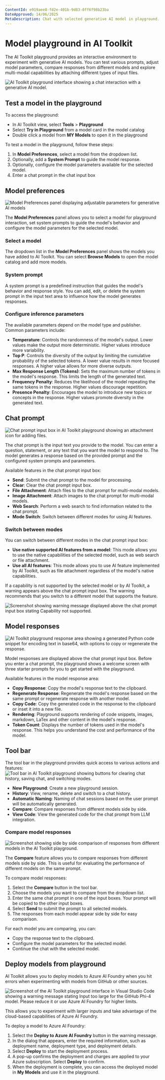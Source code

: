 ```yaml
---
ContentId: e919aee8-fd2e-401b-9d83-0ff6f98b23ba
DateApproved: 14/06/2025
MetaDescription: Chat with selected generative AI model in playground. Change system prompt and parameters. Add attachment for Multi-Modal models. Keep chat history.
---
```

# Model playground in AI Toolkit
The AI Toolkit playground provides an interactive environment to experiment with generative AI models. You can test various prompts, adjust model parameters, compare responses from different models and explore multi-modal capabilities by attaching different types of input files.

![AI Toolkit playground interface showing a chat interaction with a generative AI model.](./images/playground/playground.png)

## Test a model in the playground

To access the playground:

- In AI Toolkit view, select **Tools** > **Playground**
- Select **Try in Playground** from a model card in the model catalog
- Double click a model from **MY Models** to open it in the playground

To test a model in the playground, follow these steps:

1. In **Model Preferences**, select a model from the dropdown list.
2. Optionally, add a **System Prompt** to guide the model response.
3. Optionally, configure the model parameters available for the selected model.
4. Enter a chat prompt in the chat input box

## Model preferences
![Model Preferences panel displaying adjustable parameters for generative AI models](./images/playground/parameters.png)

The **Model Preferences** panel allows you to select a model for playground interaction, set system prompts to guide the model's behavior and configure the model parameters for the selected model.

### Select a model
The dropdown list in the **Model Preferences** panel shows the models you have added to AI Toolkit. You can select **Browse Models** to open the model catalog and add more models.

### System prompt
A system prompt is a predefined instruction that guides the model's behavior and response style. You can add, edit, or delete the system prompt in the input text area to influence how the model generates responses.

### Configure inference parameters
The available parameters depend on the model type and publisher. Common parameters include:
- **Temperature**: Controls the randomness of the model's output. Lower values make the output more deterministic. Higher values introduce more variability.
- **Top P**: Controls the diversity of the output by limiting the cumulative probability of the selected tokens. A lower value results in more focused responses. A higher value allows for more diverse outputs.
- **Max Response Length (Tokens)**: Sets the maximum number of tokens in the model's response. This limits the length of the generated text.
- **Frequency Penalty**: Reduces the likelihood of the model repeating the same tokens in the response. Higher values discourage repetition.
- **Presence Penalty**: Encourages the model to introduce new topics or concepts in the response. Higher values promote diversity in the generated text.

## Chat prompt

![Chat prompt input box in AI Toolkit playground showing an attachment icon for adding files.](./images/playground/chat_prompt.png)

The chat prompt is the input text you provide to the model. You can enter a question, statement, or any text that you want the model to respond to. The model generates a response based on the provided prompt and the configured system prompts and parameters.

Available features in the chat prompt input box:
- **Send**: Submit the chat prompt to the model for processing.
- **Clear**: Clear the chat prompt input box.
- **File Attachment**: Attach files to the chat prompt for multi-modal models.
- **Image Attachment**: Attach images to the chat prompt for multi-modal models.
- **Web Search**: Perform a web search to find information related to the chat prompt.
- **Mode Switch**: Switch between different modes for using AI features.

### Switch between modes
You can switch between different modes in the chat prompt input box:
- **Use native supported AI features from a model**: This mode allows you to use the native capabilities of the selected model, such as web search or file attachment.
- **Use all AI features**: This mode allows you to use AI feature implemented by AI Toolkit, such as file attachment regardless of the model's native capabilities.

If a capability is not supported by the selected model or by AI Toolkit, a warning appears above the chat prompt input box. The warning recommends that you switch to a different model that supports the feature.

![Screenshot showing warning message displayed above the chat prompt input box stating Capability not supported.](./images/playground/capability_warning.png)

## Model responses
![AI Toolkit playground response area showing a generated Python code snippet for encoding text in base64, with options to copy or regenerate the response.](./images/playground/response_area.png)

Model responses are displayed above the chat prompt input box. Before you enter a chat prompt, the playground shows a welcome screen with three starter prompts for you to get started with the playground.

Available features in the model response area:
- **Copy Response**: Copy the model's response text to the clipboard.
- **Regenerate Response**: Regenerate the model's response based on the same prompt or regenerate response with another model.
- **Copy Code**: Copy the generated code in the response to the clipboard or inset it into a new file.
- **Rendering**: Playground supports rendering of code snippets, images, markdown, LaTex and other content in the model's response.
- **Token Count**: Displays the number of tokens used in the model's response. This helps you understand the cost and performance of the model.

## Tool bar

The tool bar in the playground provides quick access to various actions and features:
![Tool bar in AI Toolkit playground showing buttons for clearing chat history, saving chat, and switching modes.](./images/playground/tool_bar.png)

- **New Playground**: Create a new playground session.
- **History**: View, rename, delete and switch to a chat history.
- **Automatic Naming**: Naming of chat sessions based on the user prompt will be automatically generated.
- **Compare**: Compare responses from different models side by side.
- **View Code**: View the generated code for the chat prompt from LLM integration.

### Compare model responses
![Screenshot showing side by side comparison of responses from different models in the AI Toolkit playground.](./images/playground/compare.png)

The **Compare** feature allows you to compare responses from different models side by side. This is useful for evaluating the performance of different models on the same prompt.

To compare model responses:
1. Select the **Compare** button in the tool bar.
2. Choose the models you want to compare from the dropdown list.
3. Enter the same chat prompt in one of the input boxes. Your prompt will be copied to the other input boxes.
4. Select **Send** to submit the prompt to all selected models.
5. The responses from each model appear side by side for easy comparison.

For each model you are comparing, you can:
- Copy the response text to the clipboard.
- Configure the model parameters for the selected model.
- Continue the chat with the selected model.

## Deploy models from playground
AI Toolkit allows you to deploy models to Azure AI Foundry when you hit errors when experimenting with models from GitHub or other sources.

![Screenshot of the AI Toolkit playground interface in Visual Studio Code showing a warning message stating Input too large for the GitHub Phi-4 model. Please reduce it or use Azure AI Foundry for higher limits.](./images/playground/deploy_to_foundry.png)

This allows you to experiment with larger inputs and take advantage of the cloud-based capabilities of Azure AI Foundry.

To deploy a model to Azure AI Foundry:
1. Select the **Deploy to Azure AI Foundry** button in the warning message.
2. In the dialog that appears, enter the required information, such as deployment name, deployment type, and deployment details.
3. Select **Deploy** to start the deployment process.
4. A pop-up confirms the deployment and charges are applied to your Azure subscription. Select **Deploy** to confirm.
5. When the deployment is complete, you can access the deployed model in **My Models** and use it in the playground.
